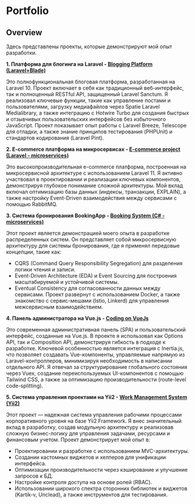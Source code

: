 # Portfolio

## Overview

Здесь представлены проекты, которые демонстрируют мой опыт разработки.

**1. Платформа для блогинга на Laravel - <a href="https://github.com/bhaakl/ryoiki_tkai-bhaakl/tree/main/Blogging%20Platform%20(Laravel%2BBlade)" target="blank">Blogging Platform (Laravel+Blade)</a>**

Это полнофункциональная блоговая платформа, разработанная на Laravel 10. Проект включает в себя как традиционный веб-интерфейс, так и полноценный RESTful API, защищенный Laravel Sanctum. Я реализовал ключевые функции, такие как управление постами и пользователями, загрузку медиафайлов через Spatie Laravel Medialibrary, а также интеграцию с Hotwire Turbo для создания быстрых и отзывчивых пользовательских интерфейсов без избыточного JavaScript. Проект показывает опыт работы с Laravel Breeze, Telescope для отладки, а также знание принципов тестирования (PHPUnit) и стандартов кодирования (Laravel Pint).

**2. E-commerce платформа на микросервисах - <a href="https://github.com/bhaakl/ryoiki_tkai-bhaakl/tree/main/E-commerce%20project%20(Laravel%20-%20microservices)" target="blank">E-commerce project (Laravel - microservices)</a>**

Это высокопроизводительная e-commerce платформа, построенная на микросервисной архитектуре с использованием Laravel 11. Я активно участвовал в проектировании и реализации ключевых компонентов, демонстрируя глубокое понимание сложной архитектуры. Мой вклад включал оптимизацию базы данных (индексы, транзакции, EXPLAIN), а также настройку Event-Driven взаимодействия между сервисами с помощью RabbitMQ.

**3. Система бронирования BookingApp - <a href="https://github.com/bhaakl/ryoiki_tkai-bhaakl/tree/main/Booking%20System%20(C%23%20-%20microservices)/bookingApp" target="blank">Booking System (C# - microservices)</a>**

Этот проект является демонстрацией моего опыта в разработке распределенных систем. Он представляет собой микросервисную архитектуру для системы бронирования, где я применял передовые концепции, такие как:

- CQRS (Command Query Responsibility Segregation) для разделения логики чтения и записи.
- Event-Driven Architecture (EDA) и Event Sourcing для построения масштабируемой и устойчивой системы.
- Eventual Consistency для согласованности данных между сервисами.
Проект развернут с использованием Docker, а также знакомство с сервис-мешами (Istio, Linkerd) для управления межсервисным взаимодействием.

**4. Панель администратора на Vue.js - <a href="https://github.com/bhaakl/ryoiki_tkai-bhaakl/tree/main/%D0%A1oding%20on%20VueJs" target="blank">Сoding on VueJs</a>**

Это современная административная панель (SPA) и пользовательский интерфейс, созданные на Vue.js. В проекте я использовал как Options API, так и Composition API, демонстрируя гибкость в подходе к разработке. Ключевой особенностью является интеграция с Inertia.js, что позволяет создавать Vue-компоненты, управляемые напрямую из Laravel-контроллеров, минимизируя необходимость в написании отдельного API. Я отвечал за структурирование глобального состояния через Vuex, создание переиспользуемых UI-компонентов с помощью Tailwind CSS, а также за оптимизацию производительности (route-level code-splitting).

**5. Система управления проектами на Yii2 - <a href="https://github.com/bhaakl/ryoiki_tkai-bhaakl/tree/main/Work%20Management%20System%20(Yii2)" target="blank">Work Management System (Yii2)</a>**

Этот проект — надежная система управления рабочими процессами корпоративного уровня на базе Yii2 Framework. Я внес значительный вклад в разработку, создав модульную архитектуру и реализовав сложную бизнес-логику для управления задачами, ресурсами и финансовым учетом. Проект демонстрирует мой опыт в:

- Проектировании и разработке с использованием MVC-архитектуры.
- Создании кастомных виджетов и хелперов для унификации интерфейса.
- Оптимизации производительности через кэширование и улучшение запросов к БД.
- Настройке контроля доступа на основе ролей (RBAC).
- Использовании широкого спектра сторонних библиотек и виджетов (Kartik-v, Unclead), а также инструментов для тестирования.